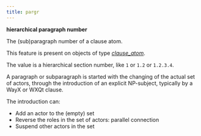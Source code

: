 ```yaml
---
title: pargr
---
```


**hierarchical paragraph number**

The (sub)paragraph number of a clause atom.

This feature is present on objects of type [*clause_atom*](otype.md).

The value is a hierarchical section number, like ``1`` or ``1.2`` or ``1.2.3.4``.

A paragraph or subparagraph is started with the changing of the actual set of
actors, through the introduction of an explicit NP-subject, typically
by a WayX or WXQt clause.

The introduction can:
* Add an actor to the (empty) set
* Reverse the roles in the set of actors: parallel connection
* Suspend other actors in the set

